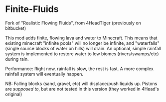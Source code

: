 # Finite-Fluids
Fork of "Realistic Flowing Fluids", from 4HeadTiger (previously on bitbucket)

This mod adds finite, flowing lava and water to Minecraft. 
This means that existing minecraft "infinite pools" will no longer be infinite, and "waterfalls" (single source blocks of water on hills) will drain.
An optional, simple rainfall system is implemented to restore water to low biomes (rivers/swamps/etc) during rain.

Performance: Right now, rainfall is slow, the rest is fast.
A more complex rainfall system will eventually happen.

NB: Falling blocks (sand, gravel, etc) will displace/push liquids up.
Pistons are *supposed to*, but are not tested in this version (they worked in 4Head's original)
